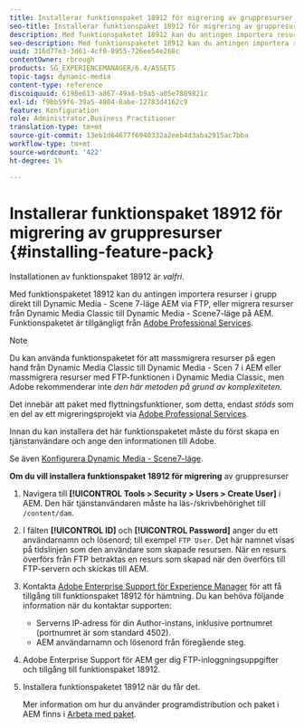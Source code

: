 ```yaml
---
title: Installerar funktionspaket 18912 för migrering av gruppresurser
seo-title: Installerar funktionspaket 18912 för migrering av gruppresurser
description: Med funktionspaketet 18912 kan du antingen importera resurser gruppvis via FTP eller migrera resurser från Dynamic Media Classic till Dynamic Media i AEM. Detta tillvalspaket finns tillgängligt från Adobe support.
seo-description: Med funktionspaketet 18912 kan du antingen importera resurser gruppvis via FTP eller migrera resurser från Dynamic Media Classic till Dynamic Media i AEM. Detta tillvalspaket finns tillgängligt från Adobe support.
uuid: 316d77e3-3d61-4cf0-8955-726ee54e268c
contentOwner: rbrough
products: SG_EXPERIENCEMANAGER/6.4/ASSETS
topic-tags: dynamic-media
content-type: reference
discoiquuid: 6198e613-a867-49a8-b9a5-a05e7889821c
exl-id: f9bb59f6-39a5-4804-8abe-12783d4162c9
feature: Konfiguration
role: Administrator,Business Practitioner
translation-type: tm+mt
source-git-commit: 13eb1d64677f6940332a2eeb4d3aba2915ac7bba
workflow-type: tm+mt
source-wordcount: '422'
ht-degree: 1%

---
```


# Installerar funktionspaket 18912 för migrering av gruppresurser {#installing-feature-pack}

Installationen av funktionspaket 18912 är _valfri_.

Med funktionspaketet 18912 kan du antingen importera resurser i grupp direkt till Dynamic Media - Scene 7-läge AEM via FTP, eller migrera resurser från Dynamic Media Classic till Dynamic Media - Scene7-läge på AEM. Funktionspaketet är tillgängligt från [Adobe Professional Services](https://www.adobe.com/experience-cloud/consulting-services.html).

>[!NOTE]
>
>Du kan använda funktionspaketet för att massmigrera resurser på egen hand från Dynamic Media Classic till Dynamic Media - Scen 7 i AEM eller massmigrera resurser med FTP-funktionen i Dynamic Media Classic, men Adobe rekommenderar inte *den här metoden på grund av komplexiteten.*
>
>Det innebär att paket med flyttningsfunktioner, som detta, endast *stöds* som en del av ett migreringsprojekt via [Adobe Professional Services](https://www.adobe.com/experience-cloud/consulting-services.html).

Innan du kan installera det här funktionspaketet måste du först skapa en tjänstanvändare och ange den informationen till Adobe.

Se även [Konfigurera Dynamic Media - Scene7-läge](https://helpx.adobe.com/experience-manager/6-4/assets/using/config-dms7.html).

**Om du vill installera funktionspaket 18912 för migrering** av gruppresurser

1. Navigera till **[!UICONTROL Tools > Security > Users > Create User]** i AEM. Den här tjänstanvändaren måste ha läs-/skrivbehörighet till `/content/dam`.
1. I fälten **[!UICONTROL ID]** och **[!UICONTROL Password]** anger du ett användarnamn och lösenord; till exempel `FTP User`. Det här namnet visas på tidslinjen som den användare som skapade resursen. När en resurs överförs från FTP betraktas en resurs som skapad när den överförs till FTP-servern och skickas till AEM.
1. Kontakta [Adobe Enterprise Support för Experience Manager](https://helpx.adobe.com/se/contact/enterprise-support.ec.html) för att få tillgång till funktionspaket 18912 för hämtning. Du kan behöva följande information när du kontaktar supporten:

   * Serverns IP-adress för din Author-instans, inklusive portnumret (portnumret är som standard 4502).
   * AEM användarnamn och lösenord från föregående steg.

1. Adobe Enterprise Support för AEM ger dig FTP-inloggningsuppgifter och tillgång till funktionspaket 18912.

1. Installera funktionspaketet 18912 när du får det.

   Mer information om hur du använder programdistribution och paket i AEM finns i [Arbeta med paket](/help/sites-administering/package-manager.md).
